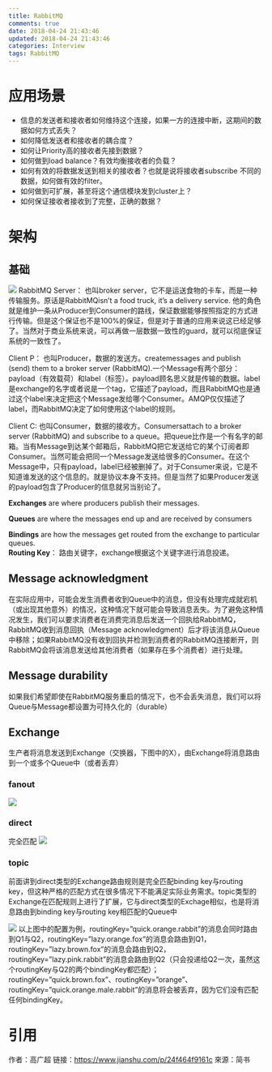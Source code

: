 ```yaml
---
title: RabbitMQ
comments: true
date: 2018-04-24 21:43:46
updated: 2018-04-24 21:43:46
categories: Interview
tags: RabbitMQ
---
```


# 应用场景
- 信息的发送者和接收者如何维持这个连接，如果一方的连接中断，这期间的数据如何方式丢失？
- 如何降低发送者和接收者的耦合度？
- 如何让Priority高的接收者先接到数据？
- 如何做到load balance？有效均衡接收者的负载？
- 如何有效的将数据发送到相关的接收者？也就是说将接收者subscribe 不同的数据，如何做有效的filter。
- 如何做到可扩展，甚至将这个通信模块发到cluster上？
- 如何保证接收者接收到了完整，正确的数据？

<!--more-->
# 架构
## 基础
![](https://upload-images.jianshu.io/upload_images/5401760-16c4239d5197c238.png)
RabbitMQ Server： 也叫broker server，它不是运送食物的卡车，而是一种传输服务。原话是RabbitMQisn’t a food truck, it’s a delivery service. 他的角色就是维护一条从Producer到Consumer的路线，保证数据能够按照指定的方式进行传输。但是这个保证也不是100%的保证，但是对于普通的应用来说这已经足够了。当然对于商业系统来说，可以再做一层数据一致性的guard，就可以彻底保证系统的一致性了。

Client P： 也叫Producer，数据的发送方。createmessages and publish (send) them to a broker server (RabbitMQ).一个Message有两个部分：payload（有效载荷）和label（标签）。payload顾名思义就是传输的数据。label是exchange的名字或者说是一个tag，它描述了payload，而且RabbitMQ也是通过这个label来决定把这个Message发给哪个Consumer。AMQP仅仅描述了label，而RabbitMQ决定了如何使用这个label的规则。

Client C: 也叫Consumer，数据的接收方。Consumersattach to a broker server (RabbitMQ) and subscribe to a queue。把queue比作是一个有名字的邮箱。当有Message到达某个邮箱后，RabbitMQ把它发送给它的某个订阅者即Consumer。当然可能会把同一个Message发送给很多的Consumer。在这个Message中，只有payload，label已经被删掉了。对于Consumer来说，它是不知道谁发送的这个信息的。就是协议本身不支持。但是当然了如果Producer发送的payload包含了Producer的信息就另当别论了。

**Exchanges** are where producers publish their messages.

**Queues** are where the messages end up and are received by consumers

**Bindings** are how the messages get routed from the exchange to particular queues.  
**Routing Key**： 路由关键字，exchange根据这个关键字进行消息投递。
## Message acknowledgment
在实际应用中，可能会发生消费者收到Queue中的消息，但没有处理完成就宕机（或出现其他意外）的情况，这种情况下就可能会导致消息丢失。为了避免这种情况发生，我们可以要求消费者在消费完消息后发送一个回执给RabbitMQ，RabbitMQ收到消息回执（Message acknowledgment）后才将该消息从Queue中移除；如果RabbitMQ没有收到回执并检测到消费者的RabbitMQ连接断开，则RabbitMQ会将该消息发送给其他消费者（如果存在多个消费者）进行处理。

## Message durability
如果我们希望即使在RabbitMQ服务重启的情况下，也不会丢失消息，我们可以将Queue与Message都设置为可持久化的（durable）
## Exchange
生产者将消息发送到Exchange（交换器，下图中的X），由Exchange将消息路由到一个或多个Queue中（或者丢弃）
### fanout
![](https://upload-images.jianshu.io/upload_images/5401760-48523262e0628ef1.png?imageMogr2/auto-orient/strip%7CimageView2/2/w/329)
### direct
完全匹配
![](https://upload-images.jianshu.io/upload_images/5401760-98077aa4aff11976.png?imageMogr2/auto-orient/strip%7CimageView2/2/w/423)
### topic
前面讲到direct类型的Exchange路由规则是完全匹配binding key与routing key，但这种严格的匹配方式在很多情况下不能满足实际业务需求。topic类型的Exchange在匹配规则上进行了扩展，它与direct类型的Exchage相似，也是将消息路由到binding key与routing key相匹配的Queue中

![](https://upload-images.jianshu.io/upload_images/5401760-8aa34283824172fc.png?imageMogr2/auto-orient/strip%7CimageView2/2/w/424)
以上图中的配置为例，routingKey=”quick.orange.rabbit”的消息会同时路由到Q1与Q2，routingKey=”lazy.orange.fox”的消息会路由到Q1，routingKey=”lazy.brown.fox”的消息会路由到Q2，routingKey=”lazy.pink.rabbit”的消息会路由到Q2（只会投递给Q2一次，虽然这个routingKey与Q2的两个bindingKey都匹配）；routingKey=”quick.brown.fox”、routingKey=”orange”、routingKey=”quick.orange.male.rabbit”的消息将会被丢弃，因为它们没有匹配任何bindingKey。


# 引用
作者：高广超
链接：https://www.jianshu.com/p/24f464f9161c
來源：简书

